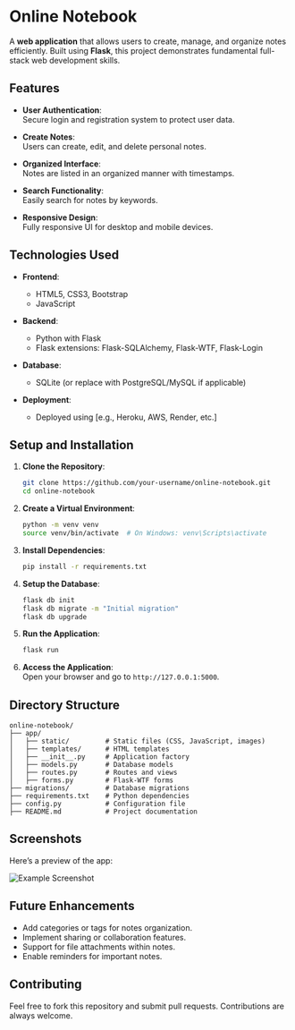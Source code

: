 
# Online Notebook

A **web application** that allows users to create, manage, and organize notes efficiently. Built using **Flask**, this project demonstrates fundamental full-stack web development skills.

## Features

- **User Authentication**:  
  Secure login and registration system to protect user data.
  
- **Create Notes**:  
  Users can create, edit, and delete personal notes.

- **Organized Interface**:  
  Notes are listed in an organized manner with timestamps.

- **Search Functionality**:  
  Easily search for notes by keywords.

- **Responsive Design**:  
  Fully responsive UI for desktop and mobile devices.

## Technologies Used

- **Frontend**:
  - HTML5, CSS3, Bootstrap
  - JavaScript

- **Backend**:
  - Python with Flask
  - Flask extensions: Flask-SQLAlchemy, Flask-WTF, Flask-Login

- **Database**:
  - SQLite (or replace with PostgreSQL/MySQL if applicable)

- **Deployment**:
  - Deployed using [e.g., Heroku, AWS, Render, etc.]

## Setup and Installation

1. **Clone the Repository**:
   ```bash
   git clone https://github.com/your-username/online-notebook.git
   cd online-notebook
   ```

2. **Create a Virtual Environment**:
   ```bash
   python -m venv venv
   source venv/bin/activate  # On Windows: venv\Scripts\activate
   ```

3. **Install Dependencies**:
   ```bash
   pip install -r requirements.txt
   ```

4. **Setup the Database**:
   ```bash
   flask db init
   flask db migrate -m "Initial migration"
   flask db upgrade
   ```

5. **Run the Application**:
   ```bash
   flask run
   ```

6. **Access the Application**:  
   Open your browser and go to `http://127.0.0.1:5000`.

## Directory Structure

```
online-notebook/
├── app/
│   ├── static/         # Static files (CSS, JavaScript, images)
│   ├── templates/      # HTML templates
│   ├── __init__.py     # Application factory
│   ├── models.py       # Database models
│   ├── routes.py       # Routes and views
│   ├── forms.py        # Flask-WTF forms
├── migrations/         # Database migrations
├── requirements.txt    # Python dependencies
├── config.py           # Configuration file
├── README.md           # Project documentation
```

## Screenshots

Here’s a preview of the app:

![Example Screenshot](flask-web/my-web-screenshot.jpg "web Screenshot")



## Future Enhancements

- Add categories or tags for notes organization.
- Implement sharing or collaboration features.
- Support for file attachments within notes.
- Enable reminders for important notes.

## Contributing

Feel free to fork this repository and submit pull requests. Contributions are always welcome.


